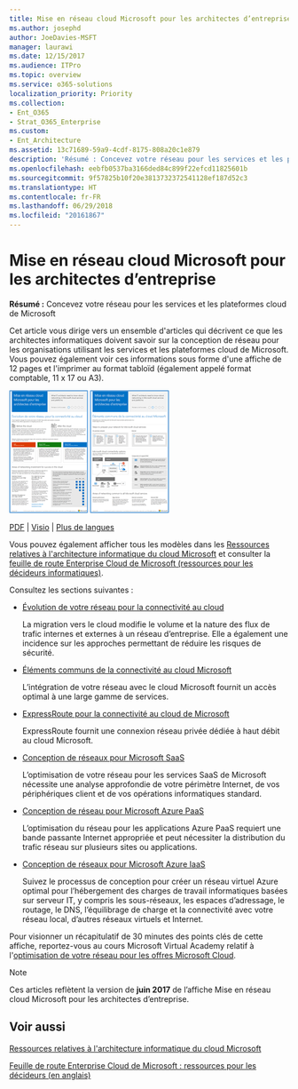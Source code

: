 ```yaml
---
title: Mise en réseau cloud Microsoft pour les architectes d’entreprise
ms.author: josephd
author: JoeDavies-MSFT
manager: laurawi
ms.date: 12/15/2017
ms.audience: ITPro
ms.topic: overview
ms.service: o365-solutions
localization_priority: Priority
ms.collection:
- Ent_O365
- Strat_O365_Enterprise
ms.custom:
- Ent_Architecture
ms.assetid: 13c71689-59a9-4cdf-8175-808a20c1e879
description: 'Résumé : Concevez votre réseau pour les services et les plateformes cloud de Microsoft'
ms.openlocfilehash: eebfb0537ba3166ded84c899f22efcd11825601b
ms.sourcegitcommit: 9f57825b10f20e3813732372541128ef187d52c3
ms.translationtype: HT
ms.contentlocale: fr-FR
ms.lasthandoff: 06/29/2018
ms.locfileid: "20161867"
---
```

# <a name="microsoft-cloud-networking-for-enterprise-architects"></a>Mise en réseau cloud Microsoft pour les architectes d’entreprise

 **Résumé :** Concevez votre réseau pour les services et les plateformes cloud de Microsoft
  
Cet article vous dirige vers un ensemble d'articles qui décrivent ce que les architectes informatiques doivent savoir sur la conception de réseau pour les organisations utilisant les services et les plateformes cloud de Microsoft. Vous pouvez également voir ces informations sous forme d'une affiche de 12 pages et l'imprimer au format tabloïd (également appelé format comptable, 11 x 17 ou A3).
  
[![Image miniature représentant le modèle de mise en réseau cloud Microsoft](images/95e8ab6a-b4d0-4836-acc1-b0b77ebf46e6.png)  
](https://go.microsoft.com/fwlink/p/?linkid=842073)
  
[PDF](https://go.microsoft.com/fwlink/p/?linkid=842073) | [Visio](https://go.microsoft.com/fwlink/p/?linkid=842074) | [Plus de langues](https://www.microsoft.com/download/details.aspx?id=54425)
  
Vous pouvez également afficher tous les modèles dans les [Ressources relatives à l'architecture informatique du cloud Microsoft](microsoft-cloud-it-architecture-resources.md) et consulter la [feuille de route Enterprise Cloud de Microsoft (ressources pour les décideurs informatiques)](https://aka.ms/cloudarchitecture).
  
Consultez les sections suivantes :
  
- [Évolution de votre réseau pour la connectivité au cloud](evolving-your-network-for-cloud-connectivity.md)
    
    La migration vers le cloud modifie le volume et la nature des flux de trafic internes et externes à un réseau d’entreprise. Elle a également une incidence sur les approches permettant de réduire les risques de sécurité.
    
- [Éléments communs de la connectivité au cloud Microsoft](common-elements-of-microsoft-cloud-connectivity.md)
    
    L’intégration de votre réseau avec le cloud Microsoft fournit un accès optimal à une large gamme de services.
    
- [ExpressRoute pour la connectivité au cloud de Microsoft](expressroute-for-microsoft-cloud-connectivity.md)
    
    ExpressRoute fournit une connexion réseau privée dédiée à haut débit au cloud Microsoft.
    
- [Conception de réseaux pour Microsoft SaaS](designing-networking-for-microsoft-saas.md)
    
    L’optimisation de votre réseau pour les services SaaS de Microsoft nécessite une analyse approfondie de votre périmètre Internet, de vos périphériques client et de vos opérations informatiques standard.
    
- [Conception de réseau pour Microsoft Azure PaaS](designing-networking-for-microsoft-azure-paas.md)
    
    L’optimisation du réseau pour les applications Azure PaaS requiert une bande passante Internet appropriée et peut nécessiter la distribution du trafic réseau sur plusieurs sites ou applications.
    
- [Conception de réseaux pour Microsoft Azure IaaS](designing-networking-for-microsoft-azure-iaas.md)
    
    Suivez le processus de conception pour créer un réseau virtuel Azure optimal pour l’hébergement des charges de travail informatiques basées sur serveur IT, y compris les sous-réseaux, les espaces d’adressage, le routage, le DNS, l’équilibrage de charge et la connectivité avec votre réseau local, d’autres réseaux virtuels et Internet.
    
Pour visionner un récapitulatif de 30 minutes des points clés de cette affiche, reportez-vous au cours Microsoft Virtual Academy relatif à l'[optimisation de votre réseau pour les offres Microsoft Cloud](https://mva.microsoft.com/fr-FR/training-courses/optimize-your-network-for-microsoft-cloud-offerings-17743).
  
> [!NOTE]
> Ces articles reflètent la version de **juin 2017** de l’affiche Mise en réseau cloud Microsoft pour les architectes d’entreprise.
  
## <a name="see-also"></a>Voir aussi

[Ressources relatives à l'architecture informatique du cloud Microsoft](microsoft-cloud-it-architecture-resources.md)

[Feuille de route Enterprise Cloud de Microsoft : ressources pour les décideurs (en anglais)](https://sway.com/FJ2xsyWtkJc2taRD)




